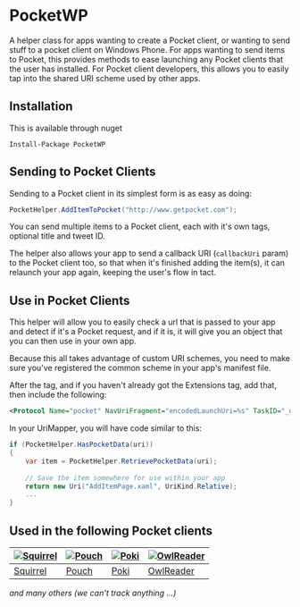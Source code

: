 PocketWP
========

A helper class for apps wanting to create a Pocket client, or wanting to send stuff to a pocket client on Windows Phone. For apps wanting to send items to Pocket, this provides methods to ease launching any Pocket clients that the user has installed. For Pocket client developers, this allows you to easily tap into the shared URI scheme used by other apps. 

## Installation ##
This is available through nuget 

```
Install-Package PocketWP
```

## Sending to Pocket Clients ##
Sending to a Pocket client in its simplest form is as easy as doing:

```c#
PocketHelper.AddItemToPocket("http://www.getpocket.com");
```

You can send multiple items to a Pocket client, each with it's own tags, optional title and tweet ID. 

The helper also allows your app to send a callback URI (`callbackUri` param) to the Pocket client too, so that when it's finished adding the item(s), it can relaunch your app again, keeping the user's flow in tact.

## Use in Pocket Clients ##
This helper will allow you to easily check a url that is passed to your app and detect if it's a Pocket request, and if it is, it will give you an object that you can then use in your own app.

Because this all takes advantage of custom URI schemes, you need to make sure you've registered the common scheme in your app's manifest file.

After the <Token> tag, and if you haven't already got the Extensions tag, add that, then include the following:
```xml
<Protocol Name="pocket" NavUriFragment="encodedLaunchUri=%s" TaskID="_default" />
```

In your UriMapper, you will have code similar to this:

```c#
if (PocketHelper.HasPocketData(uri))
{
    var item = PocketHelper.RetrievePocketData(uri);
    
    // Save the item somewhere for use within your app
    return new Uri("AddItemPage.xaml", UriKind.Relative);
    ...
}
```

## Used in the following Pocket clients

[![Squirrel](http://cdn.marketplaceimages.windowsphone.com/v8/images/32f117a4-6b57-4a92-ab42-71aa0fa8503f?imageType=ws_icon_tiny)](http://www.windowsphone.com/en-us/store/app/squirrel/67821d47-e348-45d5-90d7-0930bea50bee) | [![Pouch](http://cdn.marketplaceimages.windowsphone.com/v8/images/84b7b6d4-3827-4cd8-aead-12e3896b64a0?imageType=ws_icon_tiny)](http://www.windowsphone.com/en-us/store/app/pouch/b648e223-119c-4632-a03c-de4f26d4b0cb) | [![Poki](http://cdn.marketplaceimages.windowsphone.com/v8/images/7f549ebf-f83b-48b1-a781-839efe3aa640?imageType=ws_icon_tiny)](http://www.windowsphone.com/en-us/store/app/poki/2532ff45-aa3f-4aba-a266-ed7ec71d47bd) | [![OwlReader](http://cdn.marketplaceimages.windowsphone.com/v8/images/92d70b06-5386-4ffd-99bd-b47aea17aefe?imageType=ws_icon_tiny)](http://www.windowsphone.com/en-us/store/app/owl-reader/3042945a-f1ce-4a0f-99db-800cd8b9169d) |
|---|---|---|---|
| [Squirrel](http://www.windowsphone.com/en-us/store/app/squirrel/67821d47-e348-45d5-90d7-0930bea50bee) | [Pouch](http://www.windowsphone.com/en-us/store/app/pouch/b648e223-119c-4632-a03c-de4f26d4b0cb) | [Poki](http://www.windowsphone.com/en-us/store/app/poki/2532ff45-aa3f-4aba-a266-ed7ec71d47bd) | [OwlReader](http://www.windowsphone.com/en-us/store/app/owl-reader/3042945a-f1ce-4a0f-99db-800cd8b9169d)

_and many others (we can't track anything ...)_
